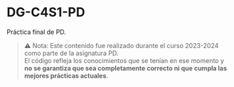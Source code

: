 # DG-C4S1-PD
Práctica final de PD.
> ⚠️ Nota: Este contenido fue realizado durante el curso 2023-2024 como parte de la asignatura PD.  
> El código refleja los conocimientos que se tenían en ese momento y **no se garantiza que sea completamente correcto ni que cumpla las mejores prácticas actuales**.